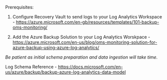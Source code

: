 Prerequisites:

1. Configure Recovery Vault to send logs to your Log Analytics Workspace - https://azure.microsoft.com/en-gb/resources/templates/101-backup-oms-monitoring/
	
2. Add the Azure Backup Solution to your Log Analytics Worskpace - https://azure.microsoft.com/en-us/blog/oms-monitoring-solution-for-azure-backup-using-azure-log-analytics/

*Be patient as initial schema preparation and data ingestion will take time.*

Log Schema Reference - https://docs.microsoft.com/en-us/azure/backup/backup-azure-log-analytics-data-model
